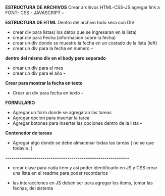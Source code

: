 **ESTRUCTURA DE ARCHIVOS**
Crear archivos HTML-CSS-JS
agregar link a FONT- CSS - JAVASCRIPT
**-**

**ESTRUCTURA DE HTML**
Dentro del archivo todo sera con DIV
- crear div para listas( los datos que se ingresaran en la lista)
- crear div para Fecha (informacion sobre la fecha)
- crear un div donde se muestre la fecha en un costado de la lista (left)
- crear un div para la fecha en numero
**-**

**dentro del mismo div en el body pero separado**
- crear un div para el mes
- crear un div para el año
**-**

**Crear para mostrar la fecha en texto**
- Crear un div para fecha en texto
**-**


**FORMULARIO**
- Agregar un form donde se agregaran las tareas
- Agregar opcion para insertar la tarea
- Agregar botones para insertar las opciones dentro de la lista
**-**

**Contenedor de tareas**
- Agregar algo donde se debe almacenar todas las tareas ( no se que todavia :(


**------------------------------------------------------------**

- crear clase para cada item y asi poder identificarlo en JS y CSS
 crear una lista en el readme para poder recordarlos

 - las interacciones en JS deben ser para agregar los items,
 tomar las fechas, del sistema







